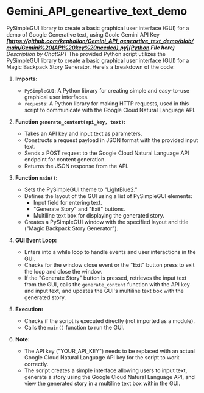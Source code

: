 # Gemini_API_geneartive_text_demo
PySimpleGUI library to create a basic graphical user interface (GUI) for a demo of Google Generative text, using Goole Gemini API Key
***[https://github.com/kephalian/Gemini_API_geneartive_text_demo/blob/main/Gemini%20(API%20key%20needed).py](Python File here)***
*Description by ChatGPT*
The provided Python script utilizes the PySimpleGUI library to create a basic graphical user interface (GUI) for a Magic Backpack Story Generator. Here's a breakdown of the code:

1. **Imports:**
   - `PySimpleGUI`: A Python library for creating simple and easy-to-use graphical user interfaces.
   - `requests`: A Python library for making HTTP requests, used in this script to communicate with the Google Cloud Natural Language API.

2. **Function `generate_content(api_key, text)`:**
   - Takes an API key and input text as parameters.
   - Constructs a request payload in JSON format with the provided input text.
   - Sends a POST request to the Google Cloud Natural Language API endpoint for content generation.
   - Returns the JSON response from the API.

3. **Function `main()`:**
   - Sets the PySimpleGUI theme to "LightBlue2."
   - Defines the layout of the GUI using a list of PySimpleGUI elements:
     - Input field for entering text.
     - "Generate Story" and "Exit" buttons.
     - Multiline text box for displaying the generated story.
   - Creates a PySimpleGUI window with the specified layout and title ("Magic Backpack Story Generator").

4. **GUI Event Loop:**
   - Enters into a while loop to handle events and user interactions in the GUI.
   - Checks for the window close event or the "Exit" button press to exit the loop and close the window.
   - If the "Generate Story" button is pressed, retrieves the input text from the GUI, calls the `generate_content` function with the API key and input text, and updates the GUI's multiline text box with the generated story.

5. **Execution:**
   - Checks if the script is executed directly (not imported as a module).
   - Calls the `main()` function to run the GUI.

6. **Note:**
   - The API key ("YOUR_API_KEY") needs to be replaced with an actual Google Cloud Natural Language API key for the script to work correctly.
   - The script creates a simple interface allowing users to input text, generate a story using the Google Cloud Natural Language API, and view the generated story in a multiline text box within the GUI.
